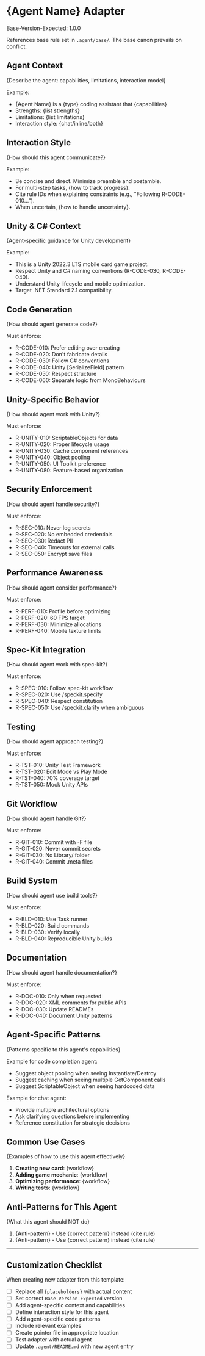 # {Agent Name} Adapter

Base-Version-Expected: 1.0.0

References base rule set in `.agent/base/`. The base canon prevails on conflict.

## Agent Context

{Describe the agent: capabilities, limitations, interaction model}

Example:

- {Agent Name} is a {type} coding assistant that {capabilities}
- Strengths: {list strengths}
- Limitations: {list limitations}
- Interaction style: {chat/inline/both}

## Interaction Style

{How should this agent communicate?}

Example:

- Be concise and direct. Minimize preamble and postamble.
- For multi-step tasks, {how to track progress}.
- Cite rule IDs when explaining constraints (e.g., "Following R-CODE-010...").
- When uncertain, {how to handle uncertainty}.

## Unity & C# Context

{Agent-specific guidance for Unity development}

Example:

- This is a Unity 2022.3 LTS mobile card game project.
- Respect Unity and C# naming conventions (R-CODE-030, R-CODE-040).
- Understand Unity lifecycle and mobile optimization.
- Target .NET Standard 2.1 compatibility.

## Code Generation

{How should agent generate code?}

Must enforce:

- R-CODE-010: Prefer editing over creating
- R-CODE-020: Don't fabricate details
- R-CODE-030: Follow C# conventions
- R-CODE-040: Unity [SerializeField] pattern
- R-CODE-050: Respect structure
- R-CODE-060: Separate logic from MonoBehaviours

## Unity-Specific Behavior

{How should agent work with Unity?}

Must enforce:

- R-UNITY-010: ScriptableObjects for data
- R-UNITY-020: Proper lifecycle usage
- R-UNITY-030: Cache component references
- R-UNITY-040: Object pooling
- R-UNITY-050: UI Toolkit preference
- R-UNITY-080: Feature-based organization

## Security Enforcement

{How should agent handle security?}

Must enforce:

- R-SEC-010: Never log secrets
- R-SEC-020: No embedded credentials
- R-SEC-030: Redact PII
- R-SEC-040: Timeouts for external calls
- R-SEC-050: Encrypt save files

## Performance Awareness

{How should agent consider performance?}

Must enforce:

- R-PERF-010: Profile before optimizing
- R-PERF-020: 60 FPS target
- R-PERF-030: Minimize allocations
- R-PERF-040: Mobile texture limits

## Spec-Kit Integration

{How should agent work with spec-kit?}

Must enforce:

- R-SPEC-010: Follow spec-kit workflow
- R-SPEC-020: Use /speckit.specify
- R-SPEC-040: Respect constitution
- R-SPEC-050: Use /speckit.clarify when ambiguous

## Testing

{How should agent approach testing?}

Must enforce:

- R-TST-010: Unity Test Framework
- R-TST-020: Edit Mode vs Play Mode
- R-TST-040: 70% coverage target
- R-TST-050: Mock Unity APIs

## Git Workflow

{How should agent handle Git?}

Must enforce:

- R-GIT-010: Commit with -F file
- R-GIT-020: Never commit secrets
- R-GIT-030: No Library/ folder
- R-GIT-040: Commit .meta files

## Build System

{How should agent use build tools?}

Must enforce:

- R-BLD-010: Use Task runner
- R-BLD-020: Build commands
- R-BLD-030: Verify locally
- R-BLD-040: Reproducible Unity builds

## Documentation

{How should agent handle documentation?}

Must enforce:

- R-DOC-010: Only when requested
- R-DOC-020: XML comments for public APIs
- R-DOC-030: Update READMEs
- R-DOC-040: Document Unity patterns

## Agent-Specific Patterns

{Patterns specific to this agent's capabilities}

Example for code completion agent:

- Suggest object pooling when seeing Instantiate/Destroy
- Suggest caching when seeing multiple GetComponent calls
- Suggest ScriptableObject when seeing hardcoded data

Example for chat agent:

- Provide multiple architectural options
- Ask clarifying questions before implementing
- Reference constitution for strategic decisions

## Common Use Cases

{Examples of how to use this agent effectively}

1. **Creating new card**: {workflow}
2. **Adding game mechanic**: {workflow}
3. **Optimizing performance**: {workflow}
4. **Writing tests**: {workflow}

## Anti-Patterns for This Agent

{What this agent should NOT do}

1. {Anti-pattern} - Use {correct pattern} instead (cite rule)
2. {Anti-pattern} - Use {correct pattern} instead (cite rule)

---

## Customization Checklist

When creating new adapter from this template:

- [ ] Replace all `{placeholders}` with actual content
- [ ] Set correct `Base-Version-Expected` version
- [ ] Add agent-specific context and capabilities
- [ ] Define interaction style for this agent
- [ ] Add agent-specific code patterns
- [ ] Include relevant examples
- [ ] Create pointer file in appropriate location
- [ ] Test adapter with actual agent
- [ ] Update `.agent/README.md` with new agent entry
